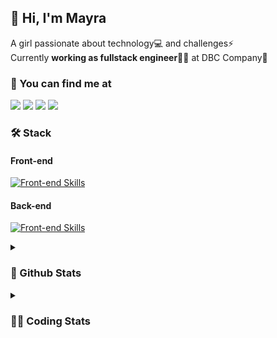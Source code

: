 ## 👋 Hi, I'm Mayra

A girl passionate about technology💻 and challenges⚡  
Currently **working as fullstack engineer**👩‍💻 at DBC Company🚀   

### 💬 You can find me at

<a href="https://mayra.dev" target="_blank" rel="noopener"><img src="https://img.shields.io/badge/-mayra.dev-005FED?style=flat&logo=Google-chrome&logoColor=white"/></a>
<a href="https://linkedin.com/in/mayraamaral" target="_blank" rel="noopener"><img src="https://img.shields.io/badge/-/mayraamaral-0077B5?style=flat&logo=Linkedin&logoColor=white"/></a>
<a href="mailto:mayra@mayra.dev" target="_blank" rel="noopener"><img src="https://img.shields.io/badge/-mayra@mayra.dev-D14836?style=flat&logo=Gmail&logoColor=white"/></a>
<a href="" target="_blank" rel="noopener"><img src="https://img.shields.io/badge/-mayraamaral-7289DA?style=flat&logo=Discord&logoColor=white"/></a>

### 🛠️ Stack
#### Front-end

[![Front-end Skills](https://skillicons.dev/icons?i=react,next,redux,styledcomponents,html,css,sass,js,ts,figma)](https://skillicons.dev)
#### Back-end

[![Front-end Skills](https://skillicons.dev/icons?i=java,spring,postgres,git,linux,bash,nodejs,docker,jenkins)](https://skillicons.dev)


<details>
    <summary><h3>📌 Github Stats</h3></summary>
    <div align="center">
        <table>
      <td><img height="160em" src="https://github-readme-stats.vercel.app/api?username=mayraamaral&show_icons=true&theme=algolia&hide_border=true&hide=stars&count_private=true" alt="Readme stats"></td>
      <td><img height="160em" src="https://github-readme-stats.vercel.app/api/top-langs/?username=mayraamaral&&layout=compact&&theme=algolia&hide_border=true&langs_count=6" alt="Language stats"></td>
       </table>
  </div> 
    

  <p align="center">
    <img src="https://github-readme-streak-stats.herokuapp.com?user=mayraamaral&theme=dark&hide_border=true&date_format=j%20M%5B%20Y%5D&locale=pt-br&background=050F2C&ring=0195DD&fire=23AA7D&currStreakLabel=23AA7D" alt="Streak stats">
  </p> 
</details>

<details>
  <summary><h3>👩‍💻 Coding Stats</h3></summary>
  
  <!--START_SECTION:waka-->
![Code Time](http://img.shields.io/badge/Code%20Time-156%20hrs%2047%20mins-blue)

**🐱 My GitHub Data** 

> 📦 578.3 kB Used in GitHub's Storage 
 > 
> 🏆 304 Contributions in the Year 2023
 > 
> 🚫 Not Opted to Hire
 > 
> 📜 51 Public Repositories 
 > 
> 🔑 24 Private Repositories 
 > 
**I'm an Early 🐤** 

```text
🌞 Morning                301 commits         ███░░░░░░░░░░░░░░░░░░░░░░   13.56 % 
🌆 Daytime                1062 commits        ████████████░░░░░░░░░░░░░   47.84 % 
🌃 Evening                738 commits         ████████░░░░░░░░░░░░░░░░░   33.24 % 
🌙 Night                  119 commits         █░░░░░░░░░░░░░░░░░░░░░░░░   05.36 % 
```
📅 **I'm Most Productive on Monday** 

```text
Monday                   458 commits         █████░░░░░░░░░░░░░░░░░░░░   20.63 % 
Tuesday                  355 commits         ████░░░░░░░░░░░░░░░░░░░░░   15.99 % 
Wednesday                288 commits         ███░░░░░░░░░░░░░░░░░░░░░░   12.97 % 
Thursday                 395 commits         ████░░░░░░░░░░░░░░░░░░░░░   17.79 % 
Friday                   346 commits         ████░░░░░░░░░░░░░░░░░░░░░   15.59 % 
Saturday                 130 commits         █░░░░░░░░░░░░░░░░░░░░░░░░   05.86 % 
Sunday                   248 commits         ███░░░░░░░░░░░░░░░░░░░░░░   11.17 % 
```


📊 **This Week I Spent My Time On** 

```text
🕑︎ Time Zone: America/Sao_Paulo

💬 Programming Languages: 
PHP                      4 hrs 23 mins       █████████████████████████   99.89 % 
HTML                     0 secs              ░░░░░░░░░░░░░░░░░░░░░░░░░   00.07 % 
GitIgnore file           0 secs              ░░░░░░░░░░░░░░░░░░░░░░░░░   00.04 % 
Ezhil                    0 secs              ░░░░░░░░░░░░░░░░░░░░░░░░░   00.00 % 

🔥 Editors: 
PhpStorm                 4 hrs 23 mins       █████████████████████████   100.00 % 

💻 Operating System: 
Linux                    4 hrs 23 mins       █████████████████████████   100.00 % 
```

**I Mostly Code in JavaScript** 

```text
JavaScript               99 repos            ███████░░░░░░░░░░░░░░░░░░   27.20 % 
TypeScript               95 repos            ███████░░░░░░░░░░░░░░░░░░   26.10 % 
Java                     59 repos            ████░░░░░░░░░░░░░░░░░░░░░   16.21 % 
C#                       1 repo              ░░░░░░░░░░░░░░░░░░░░░░░░░   00.27 % 
PHP                      1 repo              ░░░░░░░░░░░░░░░░░░░░░░░░░   00.27 % 
```




 Last Updated on 23/09/2023 18:44:05 UTC
<!--END_SECTION:waka-->

</details>
